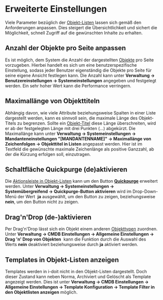 # Erweiterte Einstellungen

Viele Parameter bezüglich der [Objekt-Listen](index.md) lassen sich gemäß den Anforderungen anpassen. Dies steigert die Übersichtlichkeit und sichert die Möglichkeit, schnell Zugriff auf die gewünschten Inhalte zu erhalten.

Anzahl der Objekte pro Seite anpassen
-------------------------------------

Es ist möglich, dem System die Anzahl der dargestellten [Objekte](../struktur-it-dokumentation.md) pro Seite vorzugeben. Hierbei handelt es sich um eine benutzerspezifische Einstellung, sodass jeder Benutzer eigenständig die Objekte pro Seite für seine eigene Ansicht festlegen kann. Die Anzahl kann unter **Verwaltung → Benutzereinstellungen → Systemeinstellungen**  angegeben und festgelegt werden. Ein sehr hoher Wert kann die Performance verringern.

Maximallänge von Objekttiteln
-----------------------------

Abhängig davon, wie viele Attribute beziehungsweise Spalten in einer Liste dargestellt werden, kann es sinnvoll sein, die maximale Länge des Objekt-Titels zu begrenzen. Sollte ein [Objekt-Titel](../eindeutige-referenzierungen.md) diese Länge überschreiten, wird er ab der festgelegten Länge mit drei Punkten (...) abgekürzt. Die Maximallänge kann unter **Verwaltung → Systemeinstellungen → Mandanteneinstellungen "[MANDANTENNAME]" → Maximallänge von Zeichenfolgen → Objekttitel in Listen** angepasst werden. Hier ist im Textfeld die gewünschte maximale Zeichenlänge als positive Ganzzahl, ab der die Kürzung erfolgen soll, einzutragen.

Schaltfläche Quickpurge (de)aktivieren
--------------------------------------

Die [Aktionsleiste in Objekt-Listen](,,/../aktionsleiste.md) kann um den Button [**Quickpurge**](../lebens-und-dokumentationszyklus.md) erweitert werden. Unter **Verwaltung → Systemeinstellungen → Systemübergreifend → Quickpurge-Button aktivieren** wird im Drop-Down-Menü der Wert  **ja** ausgewählt, um den Button zu zeigen, beziehungsweise **nein**, um den Button nicht zu zeigen.

Drag'n'Drop (de-)aktivieren
---------------------------

Per Drag'n'Drop lässt sich ein Objekt einem anderen [Objekttypen](../struktur-it-dokumentation.md) zuordnen. Unter **Verwaltung → CMDB Einstellungen → Allgemeine Einstellungen → Drag 'n' Drop von Objekten**  kann die Funktion durch die Auswahl des Werts **nein** deaktiviert beziehungsweise durch **ja** aktiviert werden.

Templates in Objekt-Listen anzeigen
-----------------------------------

Templates werden in i-doit nicht in den Objekt-Listen dargestellt. Doch dieser Zustand kann neben Norma, Archiviert und Gelöscht als Template angezeigt werden. Dies ist unter **Verwaltung → CMDB Einstellungen → Allgemeine Einstellungen → Template Konfiguration → Template Filter in den Objektlisten anzeigen** möglich.